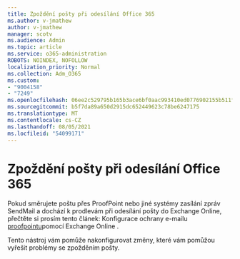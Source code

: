 ```yaml
---
title: Zpoždění pošty při odesílání Office 365
ms.author: v-jmathew
author: v-jmathew
manager: scotv
ms.audience: Admin
ms.topic: article
ms.service: o365-administration
ROBOTS: NOINDEX, NOFOLLOW
localization_priority: Normal
ms.collection: Adm_O365
ms.custom:
- "9004158"
- "7249"
ms.openlocfilehash: 06ee2c529795b165b3ace6bf0aac993410ed0776902155b511f920a09d133d84
ms.sourcegitcommit: b5f7da89a650d2915dc652449623c78be6247175
ms.translationtype: MT
ms.contentlocale: cs-CZ
ms.lasthandoff: 08/05/2021
ms.locfileid: "54099171"
---
```

# <a name="mail-delays-when-sending-to-office-365"></a>Zpoždění pošty při odesílání Office 365

Pokud směrujete poštu přes ProofPoint nebo jiné systémy zasílání zpráv SendMail a dochází k prodlevám při odesílání pošty do Exchange Online, přečtěte si prosím tento článek: Konfigurace ochrany e-mailu [proofpointu](https://docs.microsoft.com/exchange/troubleshoot/email-delivery/configure-proofpoint-with-exchange)pomocí Exchange Online .

Tento nástroj vám pomůže nakonfigurovat změny, které vám pomůžou vyřešit problémy se zpožděním pošty.
